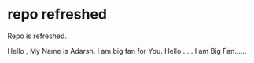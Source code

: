 # repo refreshed

Repo is refreshed.

Hello , My Name is Adarsh, I am big fan for You.
Hello .....
I am Big Fan......